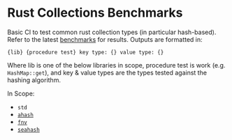 # Rust Collections Benchmarks

Basic CI to test common rust collection types (in particular hash-based). Refer to the latest [benchmarks] for results. Outputs are formatted in:

```
{lib} {procedure test} key type: {} value type: {}
```

Where lib is one of the below libraries in scope, procedure test is work (e.g. `HashMap::get`), and key & value types are the types tested against the hashing algorithm.

In Scope:

- `std`
- [`ahash`]
- [`fnv`]
- [`seahash`]

[`ahash`]: https://github.com/tkaitchuck/aHash
[`seahash`]: https://gitlab.redox-os.org/redox-os/seahash
[`fnv`]: https://crates.io/crates/fnv
[`rustc-hash`]: https://github.com/rust-lang/rustc-hash
[benchmarks]: https://joshua-auchincloss.github.io/hashsets-perf
